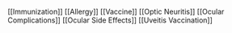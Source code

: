[[Immunization]]
[[Allergy]]
[[Vaccine]]
[[Optic Neuritis]]
[[Ocular Complications]]
[[Ocular Side Effects]]
[[Uveitis Vaccination]]
